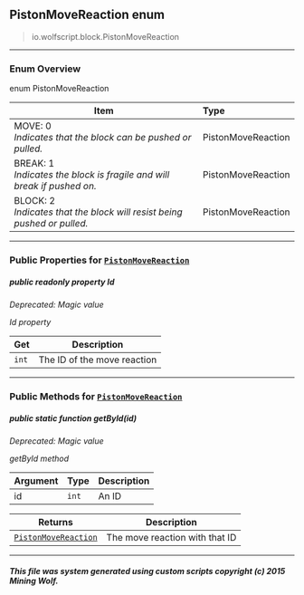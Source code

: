 ## PistonMoveReaction __enum__

>io.wolfscript.block.PistonMoveReaction

---

### Enum Overview

enum PistonMoveReaction

Item | Type   
--- | :--- 
MOVE: 0<br> _Indicates that the block can be pushed or pulled._ | PistonMoveReaction
BREAK: 1<br> _Indicates the block is fragile and will break if pushed on._ | PistonMoveReaction
BLOCK: 2<br> _Indicates that the block will resist being pushed or pulled._ | PistonMoveReaction



---


### Public Properties for [`PistonMoveReaction`](PistonMoveReaction.md)

##### <a id='id'></a>public  readonly property __Id__
_Deprecated: Magic value_

_Id property_

Get | Description
--- | --- 
`int` | The ID of the move reaction



---

### Public Methods for [`PistonMoveReaction`](PistonMoveReaction.md)

##### <a id='getbyid'></a>public static function __getById__(id)
_Deprecated: Magic value_

_getById method_

Argument | Type | Description  
--- | --- | --- 
id | `int` | An ID

Returns | Description
--- | --- 
[`PistonMoveReaction`](PistonMoveReaction.md) | The move reaction with that ID


---


##### This file was system generated using custom scripts copyright (c) 2015 Mining Wolf.
	

